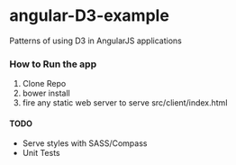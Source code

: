 # angular-D3-example
Patterns of using D3 in AngularJS applications 

### How to Run the app
1. Clone Repo
2. bower install
3. fire any static web server to serve src/client/index.html

#### TODO
* Serve styles with SASS/Compass
* Unit Tests
